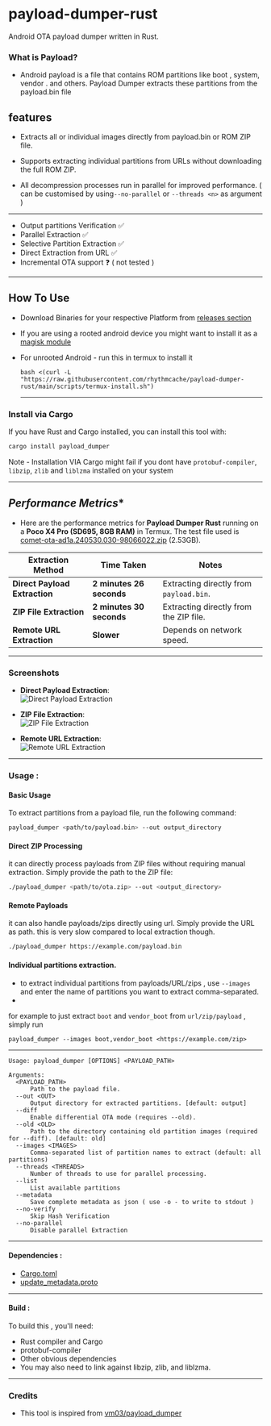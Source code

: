 # payload-dumper-rust
Android OTA payload dumper written in Rust.

### What is Payload?

-  Android payload is a file that contains ROM partitions like boot , system, vendor . and others. Payload Dumper extracts these partitions from the payload.bin file

## features
- Extracts all or individual images directly from payload.bin or ROM ZIP file.

- Supports extracting individual partitions from URLs without downloading the full ROM ZIP.

- All decompression processes run in parallel for improved performance. ( can be customised by using`--no-parallel` or `--threads <n>` as argument )

---
- Output partitions Verification ✅
- Parallel Extraction ✅
- Selective Partition Extraction ✅
- Direct Extraction from URL ✅
- Incremental OTA support ❓ ( not tested )
---

## How To Use 
- Download Binaries for your respective Platform from [releases section](https://github.com/rhythmcache/payload-dumper-rust/releases)
- If you are using a rooted android device you might want to install it as a [magisk module](https://github.com/rhythmcache/payload-dumper-rust/releases/download/0.3.0/payload_dumper-android-magisk-module.zip)

- For unrooted Android - run this in termux to install it
  ```
  bash <(curl -L "https://raw.githubusercontent.com/rhythmcache/payload-dumper-rust/main/scripts/termux-install.sh")
  ```
  ---
### Install via Cargo

If you have Rust and Cargo installed, you can install this tool with:

```bash
cargo install payload_dumper
```
Note - Installation VIA Cargo might fail if you dont have `protobuf-compiler`, `libzip`, `zlib` and `liblzma` installed on your system


  ---

  
## *Performance Metrics** 

- Here are the performance metrics for **Payload Dumper Rust** running on a **Poco X4 Pro (SD695, 8GB RAM)** in Termux. The test file used is [comet-ota-ad1a.240530.030-98066022.zip](https://dl.google.com/dl/android/aosp/comet-ota-ad1a.240530.030-98066022.zip) (2.53GB).

| **Extraction Method**       | **Time Taken**       | **Notes**                          |
|-----------------------------|----------------------|------------------------------------|
| **Direct Payload Extraction** | **2 minutes 26 seconds** | Extracting directly from `payload.bin`. |
| **ZIP File Extraction**      | **2 minutes 30 seconds** | Extracting directly from the ZIP file. |
| **Remote URL Extraction**    | **Slower**           | Depends on network speed.          |

---

### Screenshots

- **Direct Payload Extraction**:  
  ![Direct Payload Extraction](https://raw.githubusercontent.com/rhythmcache/payload-dumper-rust/main/photos/Screenshot_20250304-175923_Termux.png)

- **ZIP File Extraction**:  
  ![ZIP File Extraction](https://raw.githubusercontent.com/rhythmcache/payload-dumper-rust/main/photos/Screenshot_20250304-175502_Termux.png)

- **Remote URL Extraction**:  
  ![Remote URL Extraction](https://raw.githubusercontent.com/rhythmcache/payload-dumper-rust/main/photos/Screenshot_20250304-180030_Termux.png)

---


### Usage :
#### Basic Usage

To extract partitions from a payload file, run the following command:

```bash
payload_dumper <path/to/payload.bin> --out output_directory
```
#### Direct ZIP Processing

it can directly process payloads from ZIP files without requiring manual extraction. Simply provide the path to the ZIP file:

```bash
./payload_dumper <path/to/ota.zip> --out <output_directory>
```

#### Remote Payloads

it can also handle payloads/zips directly using url.  Simply provide the URL as path. this is very slow compared to local 
extraction though.

```bash
./payload_dumper https://example.com/payload.bin
```
#### Individual partitions extraction.

- to extract individual partitions from payloads/URL/zips , use `--images` and enter the name of partitions you want to extract comma-separated.
- 
for example to just extract `boot` and `vendor_boot` from `url/zip/payload` , simply run

```
payload_dumper --images boot,vendor_boot <https://example.com/zip>
```

--- 

```
Usage: payload_dumper [OPTIONS] <PAYLOAD_PATH>

Arguments:
  <PAYLOAD_PATH>  
      Path to the payload file.
  --out <OUT>  
      Output directory for extracted partitions. [default: output]
  --diff  
      Enable differential OTA mode (requires --old).
  --old <OLD>  
      Path to the directory containing old partition images (required for --diff). [default: old]
  --images <IMAGES>  
      Comma-separated list of partition names to extract (default: all partitions)
  --threads <THREADS>  
      Number of threads to use for parallel processing.
  --list  
      List available partitions
  --metadata
      Save complete metadata as json ( use -o - to write to stdout )
  --no-verify
      Skip Hash Verification    
  --no-parallel
      Disable parallel Extraction
```
---
#### Dependencies :
- [Cargo.toml](./Cargo.toml)
- [update_metadata.proto](https://android.googlesource.com/platform/system/update_engine/+/HEAD/update_metadata.proto)

---

#### Build :
To build this , you'll need:
- Rust compiler and Cargo
- protobuf-compiler
- Other obvious dependencies
- You may also need to link against libzip, zlib, and liblzma.

---
<!--
- ***To Build On Termux , Simply Run***
```
bash <(curl -L "https://raw.githubusercontent.com/rhythmcache/payload-dumper-rust/main/scripts/termux-build.sh")
```
-->

### Credits
- This tool is inspired from [vm03/payload_dumper](https://github.com/vm03/payload_dumper)

